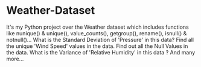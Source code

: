 # Weather-Dataset
It's my Python project over the Weather dataset which includes functions like nunique() & unique(), value_counts(), getgroup(), rename(), isnull() & notnull()... 
 What is the Standard Deviation of 'Pressure'  in this data?
 Find all the unique 'Wind Speed' values in the data.
 Find out all the Null Values in the data.
 What is the Variance of 'Relative Humidity' in this data ?
 And many more...
